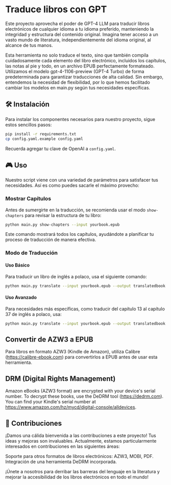 # Traduce libros con GPT

Este proyecto aprovecha el poder de GPT-4 LLM para traducir libros electrónicos de cualquier idioma a tu idioma preferido, manteniendo la integridad y estructura del contenido original. Imagina tener acceso a un vasto mundo de literatura, independientemente del idioma original, al alcance de tus manos.

Esta herramienta no solo traduce el texto, sino que también compila cuidadosamente cada elemento del libro electrónico, incluidos los capítulos, las notas al pie y todo, en un archivo EPUB perfectamente formateado. Utilizamos el modelo gpt-4-1106-preview (GPT-4 Turbo) de forma predeterminada para garantizar traducciones de alta calidad. Sin embargo, entendemos la necesidad de flexibilidad, por lo que hemos facilitado cambiar los modelos en main.py según tus necesidades específicas.


## 🛠️ Instalación

Para instalar los componentes necesarios para nuestro proyecto, sigue estos sencillos pasos:

```bash
pip install -r requirements.txt
cp config.yaml.example config.yaml
```

Recuerda agregar tu clave de OpenAI a `config.yaml`.


## 🎮 Uso

Nuestro script viene con una variedad de parámetros para satisfacer tus necesidades. Así es como puedes sacarle el máximo provecho:

### Mostrar Capítulos

Antes de sumergirte en la traducción, se recomienda usar el modo `show-chapters` para revisar la estructura de tu libro:

```bash
python main.py show-chapters --input yourbook.epub
```

Este comando mostrará todos los capítulos, ayudándote a planificar tu proceso de traducción de manera efectiva.

### Modo de Traducción

#### Uso Básico

Para traducir un libro de inglés a polaco, usa el siguiente comando:

```bash
python main.py translate --input yourbook.epub --output translatedbook.epub --config config.yaml --from-lang EN --to-lang ES
```

#### Uso Avanzado

Para necesidades más específicas, como traducir del capítulo 13 al capítulo 37 de inglés a polaco, usa:

```bash
python main.py translate --input yourbook.epub --output translatedbook.epub --config config.yaml --from-chapter 13 --to-chapter 37 --from-lang EN --to-lang ES
```


## Convertir de AZW3 a EPUB

Para libros en formato AZW3 (Kindle de Amazon), utiliza Calibre (https://calibre-ebook.com) para convertirlos a EPUB antes de usar esta herramienta.


## DRM (Digital Rights Management)

Amazon eBooks (AZW3 format) are encrypted with your device's serial number. To decrypt these books, use the DeDRM tool (https://dedrm.com). You can find your Kindle's serial number at https://www.amazon.com/hz/mycd/digital-console/alldevices.


## 🤝 Contribuciones

¡Damos una cálida bienvenida a las contribuciones a este proyecto! Tus ideas y mejoras son invaluables. Actualmente, estamos particularmente interesados en contribuciones en las siguientes áreas:

Soporte para otros formatos de libros electrónicos: AZW3, MOBI, PDF.
Integración de una herramienta DeDRM incorporada.

¡Únete a nosotros para derribar las barreras del lenguaje en la literatura y mejorar la accesibilidad de los libros electrónicos en todo el mundo!
